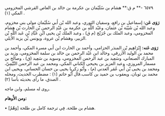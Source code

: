 ٦٥٧٩ -** م ق:** هشام بن سُلَيْمان بن عكرمة بن خالد بن العاص القرشي المخزومي المكي (١) .

**رَوَى عَن:** إسماعيل بن رافع، وسفيان الثوري، وعبد الله بْن أَبي سُلَيْمان مولى بني مخزوم، وعبد الله بْن شَيْبَة بْن عثمان، وعَبْد اللَّهِ بن عكرمة بن عَبْدِ الرحمن بْن الحارث بْن هشام المخزومي، وعبد الملك بن جُرَيْج (م ق) ، وعبد الملك بْن يحيى ابْنِ عَبَّادِ بْنِ عَبد اللَّهِ بْن الزبير، وهشام بْن عروة، ويونس بْن يزيد الأيلي.

**رَوَى عَنه:** إِبْرَاهِيم بْن المنذر الحزامي، وأحمد بن الحارث ابن أَبي مسرة المكي، وأحمد بن محمد بن الوليد الأزرقي، وخالد ابن عَبْد الرحمن بن خالد بن سلمة المخزومي، وزيد بن المبارك الصنعاني، وسَعِيد بن عبد الرحمن المخزومي، وسويد بن سَعِيد (ق) ، وصالح بن مسمار المروزي، وعبد العزيز بن يحيحى الكناني المكي، ومحمد بن عبد الرحمن التَّيْمِيّ، ومحمد بن يحيى بْن أَبي عُمَر العدني (م) ، وأَبُو زكريا يحيى بن حسان الحساني، ويحيى ابن محمد بن ثوبان، ويعقوب بن حميد بن كاسب.قال أَبُو حاتم (١) : مضطرب الحديث، ومحله الصدق، ما رأى بحديثه بأسا (٢) .

روى له مسلم، وابن ماجه.

**ومن الأَوهام:**

• [وَهْمٌ] هشام بن طلحة. فِي ترجمة كامل بن طلحة.